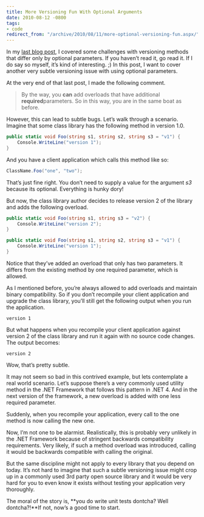 ```yaml
---
title: More Versioning Fun With Optional Arguments
date: 2010-08-12 -0800
tags:
- code
redirect_from: "/archive/2010/08/11/more-optional-versioning-fun.aspx/"
---
```


In my [last blog
post](https://haacked.com/archive/2010/08/10/versioning-issues-with-optional-arguments.aspx "Versioning Issues with Optional Arguments"),
I covered some challenges with versioning methods that differ only by
optional parameters. If you haven’t read it, go read it. If I do say so
myself, it’s kind of interesting. ;) In this post, I want to cover
another very subtle versioning issue with using optional parameters.

At the very end of that last post, I made the following comment.

> By the way, you **can** add overloads that have additional
> **required**parameters. So in this way, you are in the same boat as
> before.

However, this can lead to subtle bugs. Let’s walk through a scenario.
Imagine that some class library has the following method in version 1.0.

```csharp
public static void Foo(string s1, string s2, string s3 = "v1") {
    Console.WriteLine("version 1");
}
```

And you have a client application which calls this method like so:

```csharp
ClassName.Foo("one", "two");
```

That’s just fine right. You don’t need to supply a value for the
argument *s3* because its optional. Everything is hunky dory!

But now, the class library author decides to release version 2 of the
library and adds the following overload.

```csharp
public static void Foo(string s1, string s3 = "v2") {
    Console.WriteLine("version 2");
}

public static void Foo(string s1, string s2, string s3 = "v1") {
    Console.WriteLine("version 1");
}
```

Notice that they’ve added an overload that only has two parameters. It
differs from the existing method by one required parameter, which is
allowed.

As I mentioned before, you’re always allowed to add overloads and
maintain binary compatibility. So if you don’t recompile your client
application and upgrade the class library, you’ll still get the
following output when you run the application.

    version 1

But what happens when you recompile your client application against
version 2 of the class library and run it again with no source code
changes. The output becomes:

    version 2

Wow, that’s pretty subtle.

It may not seem so bad in this contrived example, but lets contemplate a
real world scenario. Let’s suppose there’s a very commonly used utility
method in the .NET Framework that follows this pattern in .NET 4. And in
the next version of the framework, a new overload is added with one less
required parameter.

Suddenly, when you recompile your application, every call to the one
method is now calling the new one.

Now, I’m not one to be alarmist. Realistically, this is probably very
unlikely in the .NET Framework because of stringent backwards
compatibility requirements. Very likely, if such a method overload was
introduced, calling it would be backwards compatible with calling the
original.

But the same discipline might not apply to every library that you depend
on today. It’s not hard to imagine that such a subtle versioning issue
might crop up in a commonly used 3rd party open source library and it
would be very hard for you to even know it exists without testing your
application very thoroughly.

The moral of the story is, **you do write unit tests dontcha? Well
dontcha?!**If not, now’s a good time to start.


